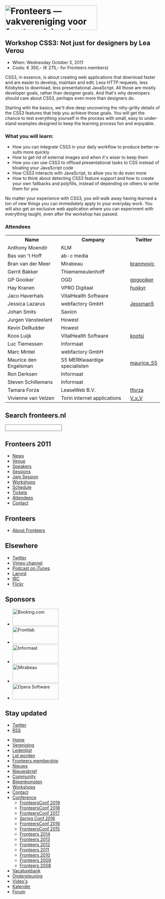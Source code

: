 <!DOCTYPE html>
<!-- Handcrafted with ❤️, by Krijn -->
<html lang="nl">
 <head>
  <meta charset="utf-8">
  <title>Workshop CSS3: Not just for designers by Lea Verou · Fronteers</title>
  <meta name="viewport" content="width=device-width,initial-scale=1">
  <link rel="stylesheet" href="/_css/fronteers.css?v=2023">
  <link rel="icon" href="/favicon.ico">
  <link rel="alternate" type="application/rss+xml" href="http://feeds.feedburner.com/FronteersWeblog" title="Fronteers weblog">
  <link rel="alternate" type="application/rss+xml" href="http://feeds.feedburner.com/FronteersWeblogLaatsteReacties" title="Fronteers weblog: laatste reacties">
  <link rel="alternate" type="application/rss+xml" href="http://feeds.feedburner.com/FronteersBijeenkomsten" title="Fronteers bijeenkomsten">
  <link rel="alternate" type="application/rss+xml" href="http://feeds.feedburner.com/FronteersVacaturebank" title="Fronteers vacaturebank">
  <link rel="alternate" type="application/rss+xml" href="http://feeds.feedburner.com/FronteersWorkshops" title="Fronteers workshops">
  <link rel="me" href="https://front-end.social/@fronteers">
  <link rel="alternate" type="application/rss+xml" href="http://feeds.feedburner.com/FronteersCongres" title="Fronteers conference">
  <link rel="shortlink" href="http://frnt.rs/p455">
 </head>
 <body id="fronteers-nl">
  <div id="container">
   <div id="main">
    <h1><a href="/"><img src="/_img/badges/fronteers-logo-300dpi.png" width="300" height="80" alt="Fronteers — vakvereniging voor front-end developers"></a></h1>
    <div class="section" lang="en">
     <h2>Workshop CSS3: Not just for designers by Lea Verou</h2>
     <ul>
      <li>When: Wednesday October 5, 2011</li>
      <li>Costs: € 350,- (€ 275,- for Fronteers members)</li>
     </ul>
     <p>CSS3, in essence, is about creating web applications that download faster and are easier to develop, maintain and edit. Less HTTP requests, less Kilobytes to download, less presentational JavaScript. All those are mostly developer goals, rather than designer goals. And that's why developers should care about CSS3, perhaps even more than designers do.</p>
     <p>Starting with the basics, we'll dive deep uncovering the nitty-gritty details of the CSS3 features that help you achieve those goals. You will get the chance to test everything yourself in the process with small, easy to understand examples designed to keep the learning process fun and enjoyable.</p>
     <h3>What you will learn:</h3>
     <ul>
      <li>How you can integrate CSS3 in your daily workflow to produce better results more quickly</li>
      <li>How to get rid of external images and when it's wiser to keep them</li>
      <li>How you can use CSS3 to offload presentational tasks to CSS instead of bloating your JavaScript code</li>
      <li>How CSS3 interacts with JavaScript, to allow you to do even more</li>
      <li>How to think about detecting CSS3 feature support and how to create your own fallbacks and polyfills, instead of depending on others to write them for you</li>
     </ul>
     <p>No matter your experience with CSS3, you will walk away having learned a ton of new things you can immediately apply to your everyday work. You will also get an exclusive web application where you can experiment with everything taught, even after the workshop has passed.</p>
     <h3>Attendees</h3>
     <table>
      <tr>
       <th>Name</th>
       <th>Company</th>
       <th>Twitter</th>
      </tr>
      <tr class="odd">
       <td>Anthony Moendir</td>
       <td>KLM</td>
       <td></td>
      </tr>
      <tr>
       <td>Bas van 't Hoff</td>
       <td>ab-c media</td>
       <td></td>
      </tr>
      <tr class="odd">
       <td>Bran van der Meer</td>
       <td>Mirabeau</td>
       <td><a href="https://twitter.com/branmovic">branmovic</a></td>
      </tr>
      <tr>
       <td>Gerrit Bakker</td>
       <td>Thiememeulenhoff</td>
       <td></td>
      </tr>
      <tr class="odd">
       <td>GP Gooiker`</td>
       <td>OGD</td>
       <td><a href="https://twitter.com/gpgooiker">gpgooiker</a></td>
      </tr>
      <tr>
       <td>Hay Kranen</td>
       <td>VPRO Digitaal</td>
       <td><a href="https://twitter.com/huskyr">huskyr</a></td>
      </tr>
      <tr class="odd">
       <td>Jaco Haverhals</td>
       <td>VitalHealth Software</td>
       <td></td>
      </tr>
      <tr>
       <td>Jessica Lazarus</td>
       <td>webfactory GmbH</td>
       <td><a href="https://twitter.com/Jessman5">Jessman5</a></td>
      </tr>
      <tr class="odd">
       <td>Johan Smits</td>
       <td>Saxion</td>
       <td></td>
      </tr>
      <tr>
       <td>Jurgen Vansteelant</td>
       <td>Howest</td>
       <td></td>
      </tr>
      <tr class="odd">
       <td>Kevin DeRudder</td>
       <td>Howest</td>
       <td></td>
      </tr>
      <tr>
       <td>Koos Luijk</td>
       <td>VitalHealth Software</td>
       <td><a href="https://twitter.com/kootsj">kootsj</a></td>
      </tr>
      <tr class="odd">
       <td>Luc Tiemessen</td>
       <td>Informaat</td>
       <td></td>
      </tr>
      <tr>
       <td>Marc Mintel</td>
       <td>webfactory GmbH</td>
       <td></td>
      </tr>
      <tr class="odd">
       <td>Maurice den Engelsman</td>
       <td>S5 MERKwaardige specialisten</td>
       <td><a href="https://twitter.com/maurice_S5">maurice_S5</a></td>
      </tr>
      <tr>
       <td>Ron Derksen</td>
       <td>Informaat</td>
       <td></td>
      </tr>
      <tr class="odd">
       <td>Steven Schillemans</td>
       <td>Informaat</td>
       <td></td>
      </tr>
      <tr>
       <td>Tamara Forza</td>
       <td>LeaseWeb B.V.</td>
       <td><a href="https://twitter.com/tforza">tforza</a></td>
      </tr>
      <tr class="odd">
       <td>Vivienne van Velzen</td>
       <td>Torin internet applications</td>
       <td><a href="https://twitter.com/V_v_V">V_v_V</a></td>
      </tr>
     </table>
    </div>
   </div>
   <div id="submenu">
    <div>
     <form method="get" action="//www.google.com/search" lang="en">
      <h2><label for="q">Search fronteers.nl</label></h2>
      <p>
       <input name="q" id="q" type="search">
       <input type="hidden" name="sitesearch" value="fronteers.nl">
       <input type="hidden" name="ie" value="UTF-8">
       <input type="hidden" name="oe" value="UTF-8">
       <input type="hidden" name="hl" value="en">
      </p>
     </form>
    </div>
    <div id="conference-menu" lang="en">
     <h2>Fronteers 2011</h2>
     <ul>
      <li><a href="/congres/2011/news" title="Fronteers 2011 news">News</a></li>
      <li><a href="/congres/2011/venue" title="Fronteers 2011 venue">Venue</a></li>
      <li><a href="/congres/2011/speakers" title="Fronteers 2011 speakers">Speakers</a></li>
      <li><a href="/congres/2011/sessions" title="Fronteers 2011 sessions">Sessions</a></li>
      <li><a href="/congres/2011/jam-session" title="Fronteers 2011 Jam Session">Jam Session</a></li>
      <li class="current"><a href="/congres/2011/workshops" title="Fronteers 2011 workshops" class="current">Workshops</a></li>
      <li><a href="/congres/2011/schedule" title="Fronteers 2011 schedule">Schedule</a></li>
      <li><a href="/congres/2011/tickets" title="Fronteers 2011 tickets">Tickets</a></li>
      <li><a href="/congres/2011/attendees" title="Fronteers 2011 attendees">Attendees</a></li>
      <li><a href="/congres/2011/contact" title="Fronteers 2011 contact information">Contact</a></li>
     </ul>
    </div>
    <div lang="en">
     <h2>Fronteers</h2>
     <ul>
      <li><a href="/about">About Fronteers</a></li>
     </ul>
    </div>
    <div lang="en">
     <h2>Elsewhere</h2>
     <ul>
      <li><a href="https://twitter.com/FronteersConf">Twitter</a></li>
      <li><a href="https://vimeo.com/channels/fronteers11">Vimeo channel</a></li>
      <li><a href="https://itunes.apple.com/nl/podcast/fronteers-videos/id1136212068?l=en">Podcast on iTunes</a></li>
      <li><a href="http://lanyrd.com/2011/fronteers/">Lanyrd</a></li>
      <li><a href="http://webchat.freenode.net/?channels=fronteers">IRC</a></li>
      <li><a href="http://www.flickr.com/search/?q=fronteers11">Flickr</a></li>
     </ul>
    </div>
    <div class="images" lang="en">
     <h2>Sponsors</h2>
     <ul>
      <li><a href="http://www.booking.com/"><img src="/_img/congres/2011/sponsors/booking-com.png" alt="Booking.com" width="150" height="55"></a></li>
      <li><a href="http://frontlab.nl/"><img src="/_img/congres/2010/sponsors/frontlab.png" alt="Frontlab" width="150" height="56"></a></li>
      <li><a href="http://www.informaat.nl/"><img src="/_img/congres/2010/sponsors/informaat.png?v=20100820" alt="Informaat" width="150" height="60"></a></li>
      <li><a href="http://www.mirabeau.nl/"><img src="/_img/congres/2009/sponsors/mirabeau.png" alt="Mirabeau" width="150" height="60"></a></li>
      <li><a href="http://www.mobile.de/"><img src="/_img/congres/2011/sponsors/mobile-de.png" alt="Opera Software" width="150" height="52"></a></li>
     </ul>
    </div>
    <div id="feeds" lang="en">
     <h2>Stay updated</h2>
     <ul>
      <li><a href="https://twitter.com/FronteersConf">Twitter</a></li>
      <li><a href="https://feeds.feedburner.com/FronteersCongres" type="application/rss+xml">RSS</a></li>
     </ul>
    </div>
   </div>
   <ul id="menu">
    <li id="menu-home"><a href="/">Home</a></li>
    <li id="menu-vereniging"><a href="/vereniging">Vereniging</a></li>
    <li id="menu-leden"><a href="/leden">Ledenlijst</a></li>
    <li id="menu-inschrijven"><a href="/inschrijven">Lid worden</a></li>
    <li id="menu-sign-up"><a href="/sign-up">Fronteers membership</a></li>
    <li id="menu-blog"><a href="/blog">Nieuws</a></li>
    <li id="menu-nieuwsbrief"><a href="/nieuwsbrief">Nieuwsbrief</a></li>
    <li id="menu-community"><a href="/community">Community</a></li>
    <li id="menu-bijeenkomsten"><a href="/bijeenkomsten">Bijeenkomsten</a></li>
    <li id="menu-workshops"><a href="/workshops">Workshops</a></li>
    <li id="menu-contact"><a href="/contact">Contact</a></li>
    <li id="menu-congres"><a href="/congres">Conference</a>
     <ul>
      <li><a href="/congres/2019">FronteersConf 2019</a></li>
      <li><a href="/congres/2018">FronteersConf 2018</a></li>
      <li><a href="/congres/2017">FronteersConf 2017</a></li>
      <li><a href="/congres/2016-spring">Spring Conf 2016</a></li>
      <li><a href="/congres/2016">FronteersConf 2016</a></li>
      <li><a href="/congres/2015">FronteersConf 2015</a></li>
      <li><a href="/congres/2014">Fronteers 2014</a></li>
      <li><a href="/congres/2013">Fronteers 2013</a></li>
      <li><a href="/congres/2012">Fronteers 2012</a></li>
      <li class="current"><a href="/congres/2011" class="current">Fronteers 2011</a></li>
      <li><a href="/congres/2010">Fronteers 2010</a></li>
      <li><a href="/congres/2009">Fronteers 2009</a></li>
      <li><a href="/congres/2008">Fronteers 2008</a></li>
     </ul>
    </li>
    <li id="menu-vacaturebank"><a href="/vacaturebank">Vacaturebank</a></li>
    <li id="menu-communityondersteuning"><a href="/communityondersteuning">Ondersteuning</a></li>
    <li id="menu-videos"><a href="/videos">Video's</a></li>
    <li id="menu-kalender"><a href="/kalender">Kalender</a></li>
    <li id="menu-forum"><a href="https://forum.fronteers.nl/">Forum</a></li>
   </ul>
  </div>
  <script>
   (function() {
    "use strict";
    var i, j, tellCSS;
    var antiSpamElements = document.querySelectorAll && document.querySelectorAll('.spam-check');
    if (antiSpamElements) {
     for (i = 0; i < antiSpamElements.length; i++) {
      antiSpamElements[i].value = 'Nee';
      antiSpamElements[i].parentNode.style.display = 'none';
     }
    }
    var lis = document.querySelectorAll && document.querySelectorAll('li.current');
    if (lis) {
     var markers = [];
     for (i = 0; i < lis.length; i++) {
      var li = lis[i], ul = li.parentNode, top = li.offsetTop;
      if (ul.parentNode.tagName.toLowerCase() == 'li') {
       ul = ul.parentNode.parentNode;
      }
      var marker = document.createElement('li'), as = ul.querySelectorAll('a'), a;
      markers.push({
       top: top,
       marker: marker,
       mark: function(element) {
        this.marker.style.webkitTransform = this.marker.style.mozTransform = this.marker.style.msTransform = this.marker.style.transform = 'translateY(' + (element.offsetTop - this.top) + 'px)';
       },
       unmark: function() {
        this.marker.style.webkitTransform = this.marker.style.mozTransform = this.marker.style.msTransform = this.marker.style.transform = 'translateY(0)';
       }
      });
      for (j = 0; j < as.length; j++) {
       a = as[j];
       a.setAttribute('marker', i);
       a.onmouseover = a.onfocus = function() {
        markers[this.getAttribute('marker')].mark(this.parentNode);
       };
       a.onmouseout = a.onblur = function() {
        markers[this.getAttribute('marker')].unmark();
       };
       a.onclick = function() {
        markers[this.getAttribute('marker')].unmark = function(){};
       }
      }
      marker.innerHTML = '<span>​</span>';
      marker.className = 'mark';
      marker.style.top = top + 'px';
      ul.appendChild(marker);
     }
     tellCSS = true;
    }
    if (tellCSS) {
     document.documentElement.className = 'js-enabled';
    }
   })();
  </script>
 </body>
</html>
